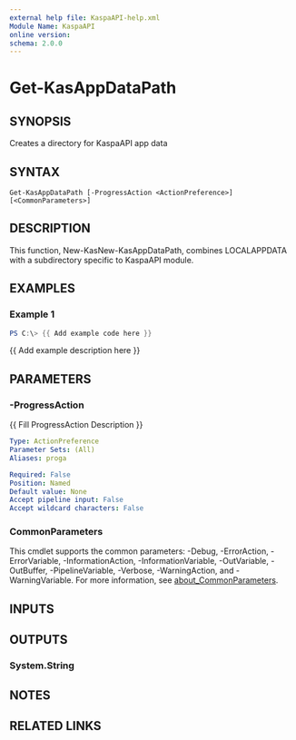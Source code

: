 ```yaml
---
external help file: KaspaAPI-help.xml
Module Name: KaspaAPI
online version:
schema: 2.0.0
---
```


# Get-KasAppDataPath

## SYNOPSIS
Creates a directory for KaspaAPI app data

## SYNTAX

```
Get-KasAppDataPath [-ProgressAction <ActionPreference>] [<CommonParameters>]
```

## DESCRIPTION
This function, New-KasNew-KasAppDataPath, combines LOCALAPPDATA with a subdirectory
specific to KaspaAPI module.

## EXAMPLES

### Example 1
```powershell
PS C:\> {{ Add example code here }}
```

{{ Add example description here }}

## PARAMETERS

### -ProgressAction
{{ Fill ProgressAction Description }}

```yaml
Type: ActionPreference
Parameter Sets: (All)
Aliases: proga

Required: False
Position: Named
Default value: None
Accept pipeline input: False
Accept wildcard characters: False
```

### CommonParameters
This cmdlet supports the common parameters: -Debug, -ErrorAction, -ErrorVariable, -InformationAction, -InformationVariable, -OutVariable, -OutBuffer, -PipelineVariable, -Verbose, -WarningAction, and -WarningVariable. For more information, see [about_CommonParameters](http://go.microsoft.com/fwlink/?LinkID=113216).

## INPUTS

## OUTPUTS

### System.String
## NOTES

## RELATED LINKS
